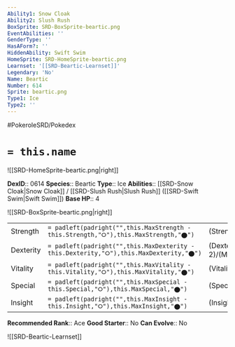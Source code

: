 ```yaml
---
Ability1: Snow Cloak
Ability2: Slush Rush
BoxSprite: SRD-BoxSprite-beartic.png
EventAbilities: ''
GenderType: ''
HasAForm?: ''
HiddenAbility: Swift Swim
HomeSprite: SRD-HomeSprite-beartic.png
Learnset: '[[SRD-Beartic-Learnset]]'
Legendary: 'No'
Name: Beartic
Number: 614
Sprite: beartic.png
Type1: Ice
Type2: ''
---
```


#PokeroleSRD/Pokedex

# `= this.name`

![[SRD-HomeSprite-beartic.png|right]]

**DexID**:: 0614
**Species**:: Beartic
**Type**:: Ice
**Abilities**:: [[SRD-Snow Cloak|Snow Cloak]] / [[SRD-Slush Rush|Slush Rush]] ([[SRD-Swift Swim|Swift Swim]])
**Base HP**:: 4

![[SRD-BoxSprite-beartic.png|right]]

|           |                                                                                        |                                          |
| --------- | -------------------------------------------------------------------------------------- | ---------------------------------------- |
| Strength  | `= padleft(padright("",this.MaxStrength - this.Strength,"⭘"),this.MaxStrength,"⬤")`    | (Strength::3)/(MaxStrength::6)   |
| Dexterity | `= padleft(padright("",this.MaxDexterity - this.Dexterity,"⭘"),this.MaxDexterity,"⬤")` | (Dexterity:: 2)/(MaxDexterity::4) |
| Vitality  | `= padleft(padright("",this.MaxVitality - this.Vitality,"⭘"),this.MaxVitality,"⬤")`    | (Vitality::2)/(MaxVitality::5)   |
| Special   | `= padleft(padright("",this.MaxSpecial - this.Special,"⭘"),this.MaxSpecial,"⬤")`       | (Special::2)/(MaxSpecial::5)     |
| Insight   | `= padleft(padright("",this.MaxInsight - this.Insight,"⭘"),this.MaxInsight,"⬤")`       | (Insight::2)/(MaxInsight::5)     |

**Recommended Rank**:: Ace
**Good Starter**:: No
**Can Evolve**:: No

![[SRD-Beartic-Learnset]]